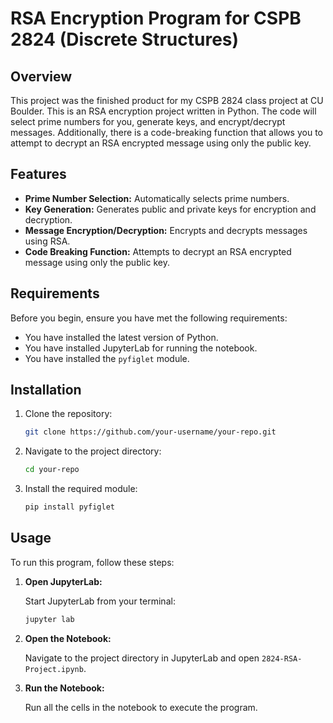 # RSA Encryption Program for CSPB 2824 (Discrete Structures)

## Overview

This project was the finished product for my CSPB 2824 class project at CU Boulder. This is an RSA encryption project written in Python. The code will select prime numbers for you, generate keys, and encrypt/decrypt messages. Additionally, there is a code-breaking function that allows you to attempt to decrypt an RSA encrypted message using only the public key.

## Features

- **Prime Number Selection:** Automatically selects prime numbers.
- **Key Generation:** Generates public and private keys for encryption and decryption.
- **Message Encryption/Decryption:** Encrypts and decrypts messages using RSA.
- **Code Breaking Function:** Attempts to decrypt an RSA encrypted message using only the public key.

## Requirements

Before you begin, ensure you have met the following requirements:
- You have installed the latest version of Python.
- You have installed JupyterLab for running the notebook.
- You have installed the `pyfiglet` module.

## Installation

1. Clone the repository:
   ```sh
   git clone https://github.com/your-username/your-repo.git
   ```
2. Navigate to the project directory:
   ```sh
   cd your-repo
   ```
3. Install the required module:
   ```sh
   pip install pyfiglet
   ```

## Usage

To run this program, follow these steps:

1. **Open JupyterLab:**

   Start JupyterLab from your terminal:
   ```sh
   jupyter lab
   ```

2. **Open the Notebook:**

   Navigate to the project directory in JupyterLab and open `2824-RSA-Project.ipynb`.

3. **Run the Notebook:**

   Run all the cells in the notebook to execute the program.
